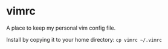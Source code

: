 vimrc
=====

A place to keep my personal vim config file.

Install by copying it to your home directory: `cp vimrc ~/.vimrc`

